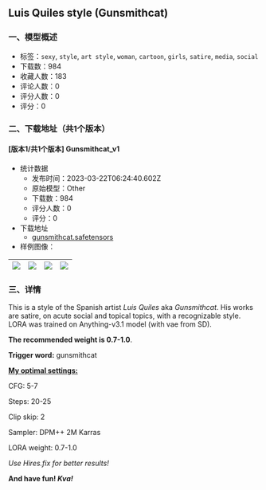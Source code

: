 ## Luis Quiles style (Gunsmithcat)
### 一、模型概述

- 标签：`sexy`, `style`, `art style`, `woman`, `cartoon`, `girls`, `satire`, `media`, `social`
- 下载数：984
- 收藏人数：183
- 评论人数：0
- 评分人数：0
- 评分：0

### 二、下载地址（共1个版本）

#### [版本1/共1个版本] Gunsmithcat_v1

- 统计数据
  - 发布时间：2023-03-22T06:24:40.602Z
  - 原始模型：Other
  - 下载数：984
  - 评分人数：0
  - 评分：0
- 下载地址
  - [gunsmithcat.safetensors](https://civitai.com/api/download/models/26373)
- 样例图像：

| <img src="https://image.civitai.com/xG1nkqKTMzGDvpLrqFT7WA/74b62bcc-d0ac-4501-f1a4-5e814e572e00/width=450/290490.jpeg" /> | <img src="https://image.civitai.com/xG1nkqKTMzGDvpLrqFT7WA/2c2e4b20-2fbe-4633-b5b2-4ba859707800/width=450/290501.jpeg" /> | <img src="https://image.civitai.com/xG1nkqKTMzGDvpLrqFT7WA/6819094f-f099-4b53-7cd3-b770324d9500/width=450/290500.jpeg" /> | <img src="https://image.civitai.com/xG1nkqKTMzGDvpLrqFT7WA/9911ea1c-f29f-4cab-1038-1709367a7400/width=450/290499.jpeg" /> |
| ---- | ---- | ---- | ---- |


### 三、详情
<p>This is a style of the Spanish artist <em>Luis Quiles</em> aka <em>Gunsmithcat</em>. His works are satire, on acute social and topical topics, with a recognizable style. LORA was trained on Anything-v3.1 model (with vae from SD).</p><p></p><p><strong>The recommended weight is 0.7-1.0</strong>.</p><p><strong>Trigger word:</strong> gunsmithcat</p><p></p><p><strong><u>My optimal settings:</u></strong></p><p>CFG: 5-7</p><p>Steps: 20-25</p><p>Clip skip: 2</p><p>Sampler: DPM++ 2M Karras</p><p>LORA weight: 0.7-1.0</p><p><em>Use Hires.fix for better results!</em></p><p></p><p><strong>And have fun! <em>Kva!</em></strong></p>